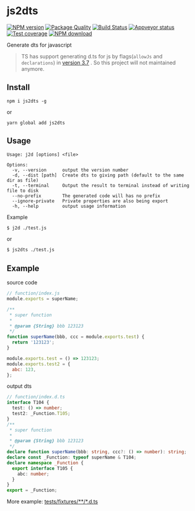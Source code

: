 # js2dts

[![NPM version][npm-image]][npm-url]
[![Package Quality](http://npm.packagequality.com/shield/js2dts.svg)](http://packagequality.com/#?package=js2dts)
[![Build Status][travis-image]][travis-url]
[![Appveyor status][appveyor-image]][appveyor-url]
[![Test coverage][codecov-image]][codecov-url]
[![NPM download][download-image]][download-url]

[npm-image]: https://img.shields.io/npm/v/js2dts.svg?style=flat-square
[npm-url]: https://npmjs.org/package/js2dts
[travis-url]: https://travis-ci.org/whxaxes/js2dts
[travis-image]: http://img.shields.io/travis/whxaxes/js2dts.svg
[appveyor-url]: https://ci.appveyor.com/project/whxaxes/js2dts/branch/master
[appveyor-image]: https://ci.appveyor.com/api/projects/status/github/whxaxes/js2dts?branch=master&svg=true
[codecov-image]: https://codecov.io/gh/whxaxes/js2dts/branch/master/graph/badge.svg
[codecov-url]: https://codecov.io/gh/whxaxes/js2dts
[download-image]: https://img.shields.io/npm/dm/js2dts.svg?style=flat-square
[download-url]: https://npmjs.org/package/js2dts

Generate dts for javascript


> TS has support generating d.ts for js by flags(`allowJs` and `declarations`) in [version 3.7](https://www.typescriptlang.org/docs/handbook/release-notes/typescript-3-7.html#--declaration-and---allowjs) . So this project will not maintained anymore.


## Install

```
npm i js2dts -g
```

or

```
yarn global add js2dts
```

## Usage

```
Usage: j2d [options] <file>

Options:
  -v, --version      output the version number
  -d, --dist [path]  Create dts to giving path (default to the same dir as file)
  -t, --terminal     Output the result to terminal instead of writing file to disk
  --no-prefix        The generated code will has no prefix
  --ignore-private   Private properties are also being export
  -h, --help         output usage information
```

Example

```bash
$ j2d ./test.js
```

or

```bash
$ js2dts ./test.js
```

## Example

source code

```js
// function/index.js
module.exports = superName;

/**
 * super function
 *
 * @param {String} bbb 123123
 */
function superName(bbb, ccc = module.exports.test) {
  return '123123';
}

module.exports.test = () => 123123;
module.exports.test2 = {
  abc: 123,
};
```

output dts

```typescript
// function/index.d.ts
interface T104 {
  test: () => number;
  test2: _Function.T105;
}
/**
 * super function
 *
 * @param {String} bbb 123123
 */
declare function superName(bbb: string, ccc?: () => number): string;
declare const _Function: typeof superName & T104;
declare namespace _Function {
  export interface T105 {
    abc: number;
  }
}
export = _Function;
```

More example: [tests/fixtures/**/*.d.ts](https://github.com/whxaxes/js2dts/tree/master/tests/fixtures)

